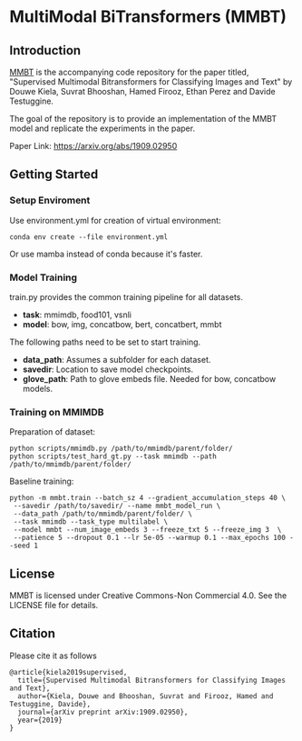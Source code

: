 # MultiModal BiTransformers (MMBT)

## Introduction

[MMBT](https://arxiv.org/abs/1909.02950) is the accompanying code repository for the paper titled, "Supervised Multimodal Bitransformers for Classifying Images and Text" by Douwe Kiela, Suvrat Bhooshan, Hamed Firooz, Ethan Perez and Davide Testuggine.
 

The goal of the repository is to provide an implementation of the MMBT model and replicate the experiments in the paper.

Paper Link: https://arxiv.org/abs/1909.02950 

 ## Getting Started

### Setup Enviroment

Use environment.yml for creation of virtual environment:

`conda env create --file environment.yml`

Or use mamba instead of conda because it's faster.

### Model Training

train.py provides the common training pipeline for all datasets. 
- **task**: mmimdb, food101, vsnli
- **model**: bow, img, concatbow, bert, concatbert, mmbt

The following paths need to be set to start training.

- **data_path**: Assumes a subfolder for each dataset. 
- **savedir**: Location to save model checkpoints.
- **glove_path**: Path to glove embeds file. Needed for bow, concatbow models.

### Training on MMIMDB

Preparation of dataset:

```
python scripts/mmimdb.py /path/to/mmimdb/parent/folder/
python scripts/test_hard_gt.py --task mmimdb --path /path/to/mmimdb/parent/folder/
```

Baseline training:

```
python -m mmbt.train --batch_sz 4 --gradient_accumulation_steps 40 \
 --savedir /path/to/savedir/ --name mmbt_model_run \
 --data_path /path/to/mmimdb/parent/folder/ \
 --task mmimdb --task_type multilabel \
 --model mmbt --num_image_embeds 3 --freeze_txt 5 --freeze_img 3  \
 --patience 5 --dropout 0.1 --lr 5e-05 --warmup 0.1 --max_epochs 100 --seed 1
```  

 ## License
 
 MMBT is licensed under Creative Commons-Non Commercial 4.0. See the LICENSE file for details.
 
 
## Citation

Please cite it as follows


```
@article{kiela2019supervised,
  title={Supervised Multimodal Bitransformers for Classifying Images and Text},
  author={Kiela, Douwe and Bhooshan, Suvrat and Firooz, Hamed and Testuggine, Davide},
  journal={arXiv preprint arXiv:1909.02950},
  year={2019}
}
```

